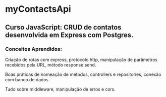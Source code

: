 # myContactsApi

<h2>Curso JavaScript: CRUD de contatos desenvolvida em Express com Postgres.</h2>

<h3>Conceitos Aprendidos: </h3>
<p>Criação de rotas com express, protocolo http, manipulação de parâmetros recebidos pela URL, método response.send.</p>
<p>Boas práticas de nomeação de métodos, controllers e repositories, conexão com banco de dados.</p>
<p>Tudo sobre middleware, manipulação de erros e cors. </p>
